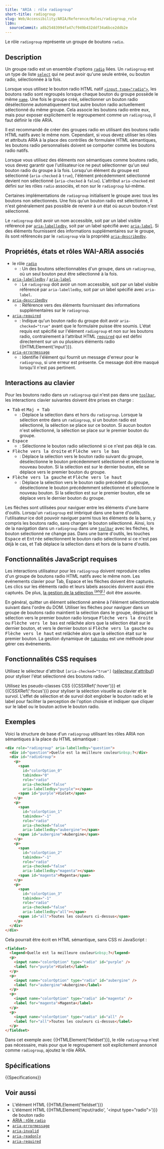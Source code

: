 ```yaml
---
title: "ARIA : rôle radiogroup"
short-title: radiogroup
slug: Web/Accessibility/ARIA/Reference/Roles/radiogroup_role
l10n:
  sourceCommit: a8b25483994fa47cf949b432ddf34a6bce2ddb2e
---
```


Le rôle `radiogroup` représente un groupe de boutons `radio`.

## Description

Un groupe radio est un ensemble d'options [`radio`](/fr/docs/Web/Accessibility/ARIA/Reference/Roles/radio_role) liées. Un `radiogroup` est un type de liste [`select`](/fr/docs/Web/Accessibility/ARIA/Reference/Roles/select_role) qui ne peut avoir qu'une seule entrée, ou bouton radio, sélectionnée à la fois.

Lorsque vous utilisez le bouton radio HTML natif [`<input type="radio">`](/fr/docs/Web/HTML/Reference/Elements/input/radio), les boutons radio sont regroupés lorsque chaque bouton du groupe possède le même [`name`](/fr/docs/Web/HTML/Reference/Elements/input#name). Une fois le groupe créé, sélectionner un bouton radio désélectionne automatiquement tout autre bouton radio actuellement sélectionné du même groupe. Cela associe les boutons radio entre eux, mais pour exposer explicitement le regroupement comme un `radiogroup`, il faut définir le rôle ARIA.

Il est recommandé de créer des groupes radio en utilisant des boutons radio HTML natifs avec le même nom. Cependant, si vous devez utiliser les rôles et attributs ARIA à la place des contrôles de formulaire HTML sémantiques, les boutons radio personnalisés doivent se comporter comme les boutons radio natifs.

Lorsque vous utilisez des éléments non sémantiques comme boutons radio, vous devez garantir que l'utilisateur·ice ne peut sélectionner qu'un seul bouton radio du groupe à la fois. Lorsqu'un élément du groupe est sélectionné (`aria-checked` à `true`), l'élément précédemment sélectionné devient non sélectionné (`aria-checked` à `false`). L'attribut `aria-checked` est défini sur les rôles `radio` associés, et non sur le `radiogroup` lui-même.

Certaines implémentations de `radiogroup` initialisent le groupe avec tous les boutons non sélectionnés. Une fois qu'un bouton radio est sélectionné, il n'est généralement pas possible de revenir à un état où aucun bouton n'est sélectionné.

Le `radiogroup` doit avoir un nom accessible, soit par un label visible référencé par [`aria-labelledby`](/fr/docs/Web/Accessibility/ARIA/Reference/Attributes/aria-labelledby), soit par un label spécifié avec [`aria-label`](/fr/docs/Web/Accessibility/ARIA/Reference/Attributes/aria-label). Si des éléments fournissent des informations supplémentaires sur le groupe, ils sont référencés par le `radiogroup` via la propriété [`aria-describedby`](/fr/docs/Web/Accessibility/ARIA/Reference/Attributes/aria-describedby).

## Propriétés, états et rôles WAI-ARIA associés

- le rôle [`radio`](/fr/docs/Web/Accessibility/ARIA/Reference/Roles/radio_role)
  - : Un des boutons sélectionnables d'un groupe, dans un `radiogroup`, où un seul bouton peut être sélectionné à la fois.
- [`aria-labelledby`](/fr/docs/Web/Accessibility/ARIA/Reference/Attributes/aria-labelledby) / [`aria-label`](/fr/docs/Web/Accessibility/ARIA/Reference/Attributes/aria-label)
  - : Le `radiogroup` doit avoir un nom accessible, soit par un label visible référencé par `aria-labelledby`, soit par un label spécifié avec `aria-label`.
- [`aria-describedby`](/fr/docs/Web/Accessibility/ARIA/Reference/Attributes/aria-describedby)
  - : Référence vers des éléments fournissant des informations supplémentaires sur le `radiogroup`.
- [`aria-required`](/fr/docs/Web/Accessibility/ARIA/Reference/Attributes/aria-required)
  - : Indique qu'un bouton radio du groupe doit avoir `aria-checked="true"` avant que le formulaire puisse être soumis. L'état requis est spécifié sur l'élément `radiogroup` et non sur les boutons radio, contrairement à l'attribut HTML [`required`](/fr/docs/Web/HTML/Reference/Attributes/required) qui est défini directement sur un ou plusieurs éléments radio {{HTMLElement('input')}}.
- [`aria-errormessage`](/fr/docs/Web/Accessibility/ARIA/Reference/Attributes/aria-errormessage)
  - : Identifie l'élément qui fournit un message d'erreur pour le `radiogroup`, si une erreur est présente. Ce message doit être masqué lorsqu'il n'est pas pertinent.

## Interactions au clavier

Pour les boutons radio dans un `radiogroup` qui n'est pas dans une [`toolbar`](/fr/docs/Web/Accessibility/ARIA/Reference/Roles/toolbar_role), les interactions clavier suivantes doivent être prises en charge&nbsp;:

- <kbd>Tab</kbd> et <kbd>Maj + Tab</kbd>
  - : Déplace la sélection dans et hors du `radiogroup`. Lorsque la sélection entre dans un `radiogroup`, si un bouton radio est sélectionné, la sélection se place sur ce bouton. Si aucun bouton n'est sélectionné, la sélection se place sur le premier bouton du groupe.
- <kbd>Espace</kbd>
  - : Sélectionne le bouton radio sélectionné si ce n'est pas déjà le cas.
- <kbd>Flèche vers la droite</kbd> et <kbd>Flèche vers le bas</kbd>
  - : Déplace la sélection vers le bouton radio suivant du groupe, désélectionne le bouton précédemment sélectionné et sélectionne le nouveau bouton. Si la sélection est sur le dernier bouton, elle se déplace vers le premier bouton du groupe.
- <kbd>Flèche vers la gauche</kbd> et <kbd>Flèche vers le haut</kbd>
  - : Déplace la sélection vers le bouton radio précédent du groupe, désélectionne le bouton précédemment sélectionné et sélectionne le nouveau bouton. Si la sélection est sur le premier bouton, elle se déplace vers le dernier bouton du groupe.

Les flèches sont utilisées pour naviguer entre les éléments d'une barre d'outils. Lorsqu'un `radiogroup` est imbriqué dans une barre d'outils, l'utilisateur·ice doit pouvoir naviguer parmi tous les éléments de la barre, y compris les boutons radio, sans changer le bouton sélectionné. Ainsi, lors de la navigation dans un `radiogroup` dans une [`toolbar`](/fr/docs/Web/Accessibility/ARIA/Reference/Roles/toolbar_role) avec les flèches, le bouton sélectionné ne change pas. Dans une barre d'outils, les touches <kbd>Espace</kbd> et <kbd>Entrée</kbd> sélectionnent le bouton radio sélectionné si ce n'est pas déjà le cas, et <kbd>Tab</kbd> déplace la sélection dans et hors de la barre d'outils.

## Fonctionnalités JavaScript requises

Les interactions utilisateur pour les `radiogroup` doivent reproduire celles d'un groupe de boutons radio HTML natifs avec le même nom. Les événements clavier pour Tab, Espace et les flèches doivent être capturés. Les clics sur les éléments radio et leurs labels associés doivent aussi être capturés. De plus, [la gestion de la sélection <sup>(angl.)</sup>](https://usability.yale.edu/web-accessibility/articles/focus-keyboard-operability) doit être assurée.

En général, quitter un élément sélectionné amène à l'élément sélectionnable suivant dans l'ordre du DOM. Utiliser les flèches pour naviguer dans un groupe de boutons radio maintient la sélection dans le groupe, déplaçant la sélection vers le premier bouton radio lorsque <kbd>Flèche vers la droite</kbd> ou <kbd>Flèche vers le bas</kbd> est relâchée alors que la sélection était sur le dernier bouton, et vers le dernier bouton si <kbd>Flèche vers la gauche</kbd> ou <kbd>Flèche vers le haut</kbd> est relâchée alors que la sélection était sur le premier bouton. La gestion dynamique de [`tabindex`](/fr/docs/Web/HTML/Reference/Global_attributes/tabindex) est une méthode pour gérer ces événements.

## Fonctionnalités CSS requises

Utilisez le sélecteur d'attribut `[aria-checked="true"]` ([sélecteur d'attribut](/fr/docs/Web/CSS/Attribute_selectors)) pour styliser l'état sélectionné des boutons radio.

Utilisez les pseudo-classes CSS {{CSSXRef(':hover')}} et {{CSSXRef(':focus')}} pour styliser la sélection visuelle au clavier et le survol. L'effet de sélection et de survol doit englober le bouton radio et le label pour faciliter la perception de l'option choisie et indiquer que cliquer sur le label ou le bouton active le bouton radio.

## Exemples

Voici la structure de base d'un `radiogroup` utilisant les rôles ARIA non sémantiques à la place du HTML sémantique&nbsp;:

```html
<div role="radiogroup" aria-labelledby="question">
  <div id="question">Quelle est la meilleure couleur&nbsp;?</div>
  <div id="radioGroup">
    <p>
      <span
        id="colorOption_0"
        tabindex="0"
        role="radio"
        aria-checked="false"
        aria-labelledby="purple"></span>
      <span id="purple">Violet</span>
    </p>
    <p>
      <span
        id="colorOption_1"
        tabindex="-1"
        role="radio"
        aria-checked="false"
        aria-labelledby="aubergine"></span>
      <span id="aubergine">Aubergine</span>
    </p>
    <p>
      <span
        id="colorOption_2"
        tabindex="-1"
        role="radio"
        aria-checked="false"
        aria-labelledby="magenta"></span>
      <span id="magenta">Magenta</span>
    </p>
    <p>
      <span
        id="colorOption_3"
        tabindex="-1"
        role="radio"
        aria-checked="false"
        aria-labelledby="all"></span>
      <span id="all">Toutes les couleurs ci-dessus</span>
    </p>
  </div>
</div>
```

Cela pourrait être écrit en HTML sémantique, sans CSS ni JavaScript&nbsp;:

```html
<fieldset>
  <legend>Quelle est la meilleure couleur&nbsp;?</legend>
  <p>
    <input name="colorOption" type="radio" id="purple" />
    <label for="purple">Violet</label>
  </p>
  <p>
    <input name="colorOption" type="radio" id="aubergine" />
    <label for="aubergine">Aubergine</label>
  </p>
  <p>
    <input name="colorOption" type="radio" id="magenta" />
    <label for="magenta">Magenta</label>
  </p>
  <p>
    <input name="colorOption" type="radio" id="all" />
    <label for="all">Toutes les couleurs ci-dessus</label>
  </p>
</fieldset>
```

Dans cet exemple avec {{HTMLElement('fieldset')}}, le rôle `radiogroup` n'est pas nécessaire, mais pour que le regroupement soit explicitement annoncé comme `radiogroup`, ajoutez le rôle ARIA.

## Spécifications

{{Specifications}}

## Voir aussi

- L'élément HTML {{HTMLElement('fieldset')}}
- L'élément HTML {{HTMLElement('input/radio', '&lt;input type="radio">')}} de bouton radio
- [ARIA&nbsp;: rôle `radio`](/fr/docs/Web/Accessibility/ARIA/Reference/Roles/radio_role)
- [`aria-errormessage`](/fr/docs/Web/Accessibility/ARIA/Reference/Attributes/aria-errormessage)
- [`aria-invalid`](/fr/docs/Web/Accessibility/ARIA/Reference/Attributes/aria-invalid)
- [`aria-readonly`](/fr/docs/Web/Accessibility/ARIA/Reference/Attributes/aria-readonly)
- [`aria-required`](/fr/docs/Web/Accessibility/ARIA/Reference/Attributes/aria-required)
